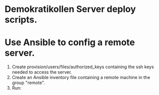 # Demokratikollen Server deploy scripts.

# Use Ansible to config a remote server.

1. Create provision/users/files/authorized_keys containing the ssh keys needed to access the server.
2. Create an Ansible inventory file containing a remote machine in the group "remote".
3. Run: 